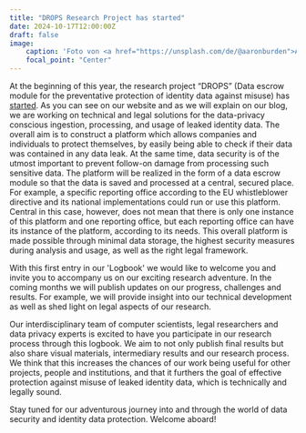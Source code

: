```yaml
---
title: "DROPS Research Project has started"
date: 2024-10-17T12:00:00Z
draft: false
image:
    caption: 'Foto von <a href="https://unsplash.com/de/@aaronburden">Aaron Burden</a> auf <a href="https://unsplash.com/de/fotos/makrofotografie-eines-wassertropfens-auf-einer-grunen-pflanze-Kp9z6zcUfGw">Unsplash</a>'
    focal_point: "Center"
---
```


At the beginning of this year, the research project “DROPS” (Data escrow module for the preventative protection of identity data against misuse) has [started](https://www.uni-bonn.de/de/neues/083-2024). As you can see on our website and as we will explain on our blog, we are working on technical and legal solutions for the data-privacy conscious ingestion, processing, and usage of leaked identity data. The overall aim is to construct a platform which allows companies and individuals to protect themselves, by easily being able to check if their data was contained in any data leak. At the same time, data security is of the utmost important to prevent follow-on damage from processing such sensitive data. The platform will be realized in the form of a data escrow module so that the data is saved and processed at a central, secured place. For example, a specific reporting office according to the EU whistleblower directive and its national implementations could run or use this platform. Central in this case, however, does not mean that there is only one instance of this platform and one reporting office, but each reporting office can have its instance of the platform, according to its needs.
This overall platform is made possible through minimal data storage, the highest security measures during analysis and usage, as well as the right legal framework.

With this first entry in our 'Logbook' we would like to welcome you and invite you to accompany us on our exciting research adventure. In the coming months we will publish updates on our progress, challenges and results. For example, we will provide insight into our technical development as well as shed light on legal aspects of our research.

Our interdisciplinary team of computer scientists, legal researchers and data privacy experts is excited to have you participate in our research process through this logbook. We aim to not only publish final results but also share visual materials, intermediary results and our research process. We think that this increases the chances of our work being useful for other projects, people and institutions, and that it furthers the goal of effective protection against misuse of leaked identity data, which is technically and legally sound.

Stay tuned for our adventurous journey into and through the world of data security and identity data protection. Welcome aboard!